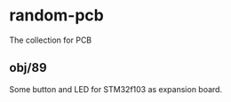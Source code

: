 # random-pcb
The collection for PCB

## obj/89

Some button and LED for STM32f103 as expansion board.

